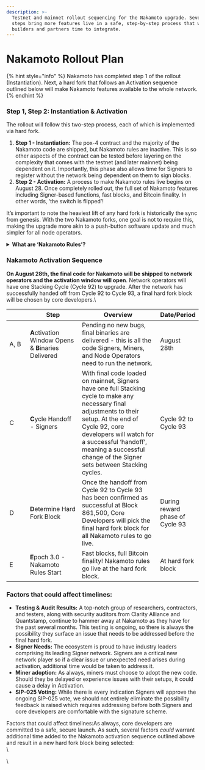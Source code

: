 ```yaml
---
description: >-
  Testnet and mainnet rollout sequencing for the Nakamoto upgrade. Several key
  steps bring more features live in a safe, step-by-step process that will give
  builders and partners time to integrate.
---
```


# Nakamoto Rollout Plan

{% hint style="info" %}
Nakamoto has completed step 1 of the rollout (Instantiation). Next, a hard fork that follows an Activation sequence outlined below will make Nakamoto features available to the whole network.&#x20;
{% endhint %}

### Step 1, Step 2: Instantiation & Activation

The rollout will follow this two-step process, each of which is implemented via hard fork. &#x20;

1. **Step 1 - Instantiation:** The pox-4 contract and the majority of the Nakamoto code are shipped, but Nakamoto rules are inactive. This is so other aspects of the contract can be tested before layering on the complexity that comes with the testnet (and later mainnet) being dependent on it. Importantly, this phase also allows time for Signers to register without the network being dependent on them to sign blocks.
2. **Step 2 - Activation:** A process to make Nakamoto rules live begins on August 28. Once completely rolled out, the full set of Nakamoto features including Signer-based functions, fast blocks, and Bitcoin finality. In other words, ‘the switch is flipped’!

It’s important to note the heaviest lift of any hard fork is historically the sync from genesis. With the two Nakamoto forks, one goal is not to require this, making the upgrade more akin to a push-button software update and much simpler for all node operators.

<details>

<summary><strong>What are ‘Nakamoto Rules’?</strong></summary>

Nakamoto rules are the logic that makes Nakamoto different than the version before it called Stacks 2.4. The key difference is that under Nakamoto, block validation logic requires Signers to sign the blocks to be confirmed as anchor blocks. At Step 1 (Instantiation), this logic, or the ‘Nakamoto Rules’ remains inactive, meaning the network follows the block validation rules of Stacks 2.4. Once the testnet (and later mainnet) reaches Activation, the network switches to running these Nakamoto rules and all the features we’re excited about go live for everybody.

</details>

### Nakamoto Activation Sequence

**On August 28th, the final code for Nakamoto will be shipped to network operators and the activation window will open**. Network operators will have one Stacking Cycle (Cycle 92) to upgrade. After the network has successfully handed off from Cycle 92 to Cycle 93, a final hard fork block will be chosen by core developers.\


<table><thead><tr><th width="68"></th><th width="175">Step	</th><th width="316">Overview	</th><th>Date/Period</th></tr></thead><tbody><tr><td>A, B</td><td><strong>A</strong>ctivation Window Opens &#x26; <strong>B</strong>inaries Delivered</td><td>Pending no new bugs, final binaries are delivered - this is all the code Signers, Miners, and Node Operators need to run the network.</td><td>August 28th</td></tr><tr><td>C</td><td><strong>C</strong>ycle Handoff - Signers</td><td>With final code loaded on mainnet, Signers have one full Stacking cycle to make any necessary final adjustments to their setup. At the end of Cycle 92, core developers will watch for a successful ‘handoff’, meaning a successful change of the Signer sets between Stacking cycles.</td><td>Cycle 92 to Cycle 93</td></tr><tr><td>D</td><td><strong>D</strong>etermine Hard Fork Block</td><td>Once the handoff from Cycle 92 to Cycle 93 has been confirmed as successful at Block 861,500, Core Developers will pick the final hard fork block for all Nakamoto rules to go live.</td><td>During reward phase of Cycle 93</td></tr><tr><td>E</td><td><strong>E</strong>poch 3.0 - Nakamoto Rules Start</td><td>Fast blocks, full Bitcoin finality! Nakamoto rules go live at the hard fork block.</td><td>At hard fork block</td></tr></tbody></table>

### Factors that could affect timelines:

* **Testing & Audit Results:** A top-notch group of researchers, contractors, and testers, along with security auditors from Clarity Alliance and Quantstamp, continue to hammer away at Nakamoto as they have for the past several months. This testing is ongoing, so there is always the possibility they surface an issue that needs to be addressed before the final hard fork.
* **Signer Needs:** The ecosystem is proud to have industry leaders comprising its leading Signer network. Signers are a critical new network player so if a clear issue or unexpected need arises during activation, additional time would be taken to address it.
* **Miner adoption:** As always, miners must choose to adopt the new code. Should they be delayed or experience issues with their setups, it could cause a delay in Activation.
* **SIP-025 Voting:** While there is every indication Signers will approve the ongoing SIP-025 vote, we should not entirely eliminate the possibility feedback is raised which requires addressing before both Signers and core developers are comfortable with the signature scheme.

Factors that could affect timelines:As always, core developers are committed to a safe, secure launch. As such, several factors _could_ warrant additional time added to the Nakamoto activation sequence outlined above and result in a new hard fork block being selected:\
\


\
